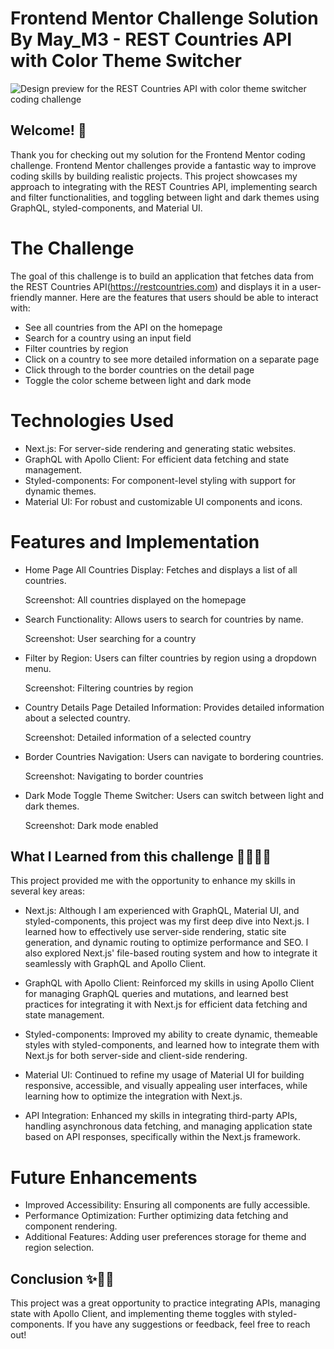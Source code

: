 # Frontend Mentor Challenge Solution By May_M3 - REST Countries API with Color Theme Switcher

![Design preview for the REST Countries API with color theme switcher coding challenge](./design/desktop-preview.jpg)

## Welcome! 👋

Thank you for checking out my solution for the Frontend Mentor coding challenge. Frontend Mentor challenges provide a fantastic way to improve coding skills by building realistic projects. This project showcases my approach to integrating with the REST Countries API, implementing search and filter functionalities, and toggling between light and dark themes using GraphQL, styled-components, and Material UI.

# The Challenge

The goal of this challenge is to build an application that fetches data from the REST Countries API(https://restcountries.com) and displays it in a user-friendly manner. Here are the features that users should be able to interact with:

- See all countries from the API on the homepage
- Search for a country using an input field
- Filter countries by region
- Click on a country to see more detailed information on a separate page
- Click through to the border countries on the detail page
- Toggle the color scheme between light and dark mode

# Technologies Used

- Next.js: For server-side rendering and generating static websites.
- GraphQL with Apollo Client: For efficient data fetching and state management.
- Styled-components: For component-level styling with support for dynamic themes.
- Material UI: For robust and customizable UI components and icons.

# Features and Implementation

- Home Page
  All Countries Display: Fetches and displays a list of all countries.

  Screenshot: All countries displayed on the homepage

- Search Functionality: Allows users to search for countries by name.

  Screenshot: User searching for a country

- Filter by Region: Users can filter countries by region using a dropdown menu.

  Screenshot: Filtering countries by region

- Country Details Page
  Detailed Information: Provides detailed information about a selected country.

  Screenshot: Detailed information of a selected country

- Border Countries Navigation: Users can navigate to bordering countries.

  Screenshot: Navigating to border countries

- Dark Mode Toggle
  Theme Switcher: Users can switch between light and dark themes.

  Screenshot: Dark mode enabled

## What I Learned from this challenge 👩🏻‍💻💜

This project provided me with the opportunity to enhance my skills in several key areas:

- Next.js: Although I am experienced with GraphQL, Material UI, and styled-components, this project was my first deep dive into Next.js. I learned how to effectively use server-side rendering, static site generation, and dynamic routing to optimize performance and SEO. I also explored Next.js' file-based routing system and how to integrate it seamlessly with GraphQL and Apollo Client.

- GraphQL with Apollo Client: Reinforced my skills in using Apollo Client for managing GraphQL queries and mutations, and learned best practices for integrating it with Next.js for efficient data fetching and state management.

- Styled-components: Improved my ability to create dynamic, themeable styles with styled-components, and learned how to integrate them with Next.js for both server-side and client-side rendering.

- Material UI: Continued to refine my usage of Material UI for building responsive, accessible, and visually appealing user interfaces, while learning how to optimize the integration with Next.js.

- API Integration: Enhanced my skills in integrating third-party APIs, handling asynchronous data fetching, and managing application state based on API responses, specifically within the Next.js framework.

# Future Enhancements

- Improved Accessibility: Ensuring all components are fully accessible.
- Performance Optimization: Further optimizing data fetching and component rendering.
- Additional Features: Adding user preferences storage for theme and region selection.

## Conclusion ✨🥳🎉

This project was a great opportunity to practice integrating APIs, managing state with Apollo Client, and implementing theme toggles with styled-components. If you have any suggestions or feedback, feel free to reach out!
